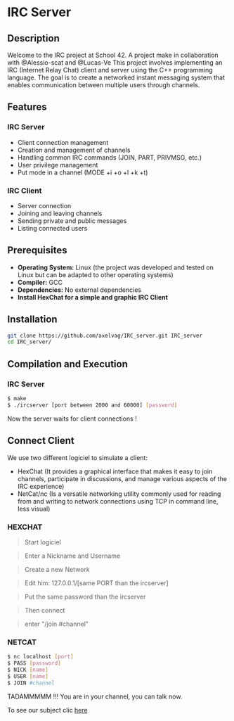 # IRC Server

## Description

Welcome to the IRC project at School 42. </b>
A project make in collaboration with @Alessio-scat and @Lucas-Ve
This project involves implementing an IRC (Internet Relay Chat) client and server using the C++ programming language. The goal is to create a networked instant messaging system that enables communication between multiple users through channels.

## Features

### IRC Server
- Client connection management
- Creation and management of channels
- Handling common IRC commands (JOIN, PART, PRIVMSG, etc.)
- User privilege management
- Put mode in a channel (MODE +i +o +l +k +t)

### IRC Client
- Server connection
- Joining and leaving channels
- Sending private and public messages
- Listing connected users

## Prerequisites

- **Operating System:** Linux (the project was developed and tested on Linux but can be adapted to other operating systems)
- **Compiler:** GCC
- **Dependencies:** No external dependencies
- **Install HexChat for a simple and graphic IRC Client**

## Installation

```bash
git clone https://github.com/axelvag/IRC_server.git IRC_server
cd IRC_server/
```

## Compilation and Execution

### IRC Server
```bash
$ make
$ ./ircserver [port between 2000 and 60000] [password]
```
Now the server waits for client connections !

## Connect Client

We use two different logiciel to simulate a client:
- HexChat (It provides a graphical interface that makes it easy to join channels, participate in discussions, and manage various aspects of the IRC experience)
- NetCat/nc (Is a versatile networking utility commonly used for reading from and writing to network connections using TCP in command line, less visual)

### HEXCHAT
> Start logiciel </b>

> Enter a Nickname and Username </b>

> Create a new Network </b>

> Edit him: 127.0.0.1/[same PORT than the ircserver] </b>

> Put the same password than the ircserver </b>

> Then connect </b>

> enter "/join #channel"

### NETCAT
```bash
$ nc localhost [port]
$ PASS [password]
$ NICK [name]
$ USER [name]
$ JOIN #channel
```

TADAMMMMM !!! You are in your channel, you can talk now.

To see our subject clic [here](https://github.com/fpetras/42-subjects/blob/master/ft_irc.en.pdf)
